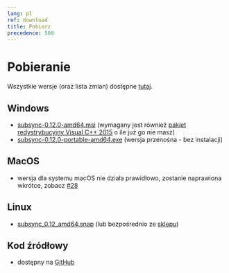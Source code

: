 ```yaml
---
lang: pl
ref: download
title: Pobierz
precedence: 500
---
```

# Pobieranie
Wszystkie wersje (oraz lista zmian) dostępne [tutaj](https://github.com/sc0ty/subsync/releases).

## Windows
* [subsync-0.12.0-amd64.msi](https://github.com/sc0ty/subsync/releases/download/0.12/subsync-0.12.0-amd64.msi)
(wymagany jest również [pakiet redystrybucyjny Visual C++ 2015](https://www.microsoft.com/pl-PL/download/details.aspx?id=53587) o ile już go nie masz)
* [subsync-0.12.0-portable-amd64.exe](https://github.com/sc0ty/subsync/releases/download/0.12/subsync-0.12.0-portable-amd64.exe)
(wersja przenośna - bez instalacji)

## MacOS
* wersja dla systemu macOS nie działa prawidłowo, zostanie naprawiona wkrótce, zobacz [#28](https://github.com/sc0ty/subsync/issues/28)

## Linux
* [subsync_0.12_amd64.snap](https://github.com/sc0ty/subsync/releases/download/0.12/subsync_0.12_amd64.snap) (lub bezpośrednio ze [sklepu](https://snapcraft.io/subsync))

## Kod źródłowy
* dostępny na [GitHub](https://github.com/sc0ty/subsync)
